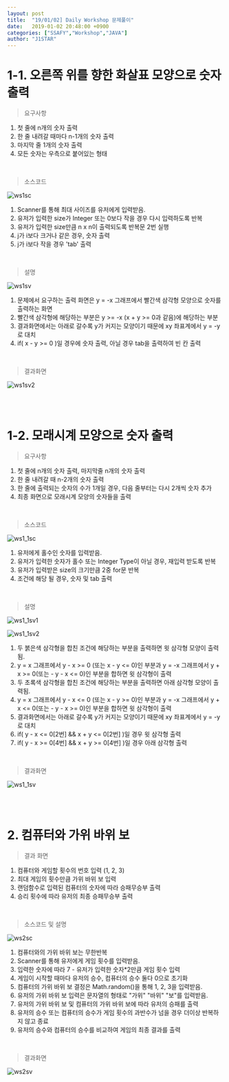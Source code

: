 ```yaml
---
layout: post
title:  "19/01/02] Daily Workshop 문제풀이"
date:   2019-01-02 20:48:00 +0900
categories: ["SSAFY","Workshop","JAVA"]
author: "J1STAR"
---
```


# 1-1. 오른쪽 위를 향한 화살표 모양으로 숫자 출력

> 요구사항

1. 첫 줄에 n개의 숫자 출력
2. 한 줄 내려갈 때마다 n-1개의 숫자 출력
3. 마지막 줄 1개의 숫자 출력
4. 모든 숫자는 우측으로 붙어있는 형태

<br>

> 소스코드

![ws1sc]({{site.url}}{{site.baseurl}}/assets/2019-01-02/ws1sc.png)

1. Scanner를 통해 최대 사이즈를 유저에게 입력받음.
2. 유저가 입력한 size가 Integer 또는 0보다 작을 경우 다시 입력하도록 반복
3. 유저가 입력한 size만큼 n x n이 출력되도록 반복문 2번 실행
4. j가 i보다 크거나 같은 경우, 숫자 출력
5. j가 i보다 작을 경우 'tab' 출력

<br>

> 설명

![ws1sv]({{site.url}}{{site.baseurl}}/assets/2019-01-02/ws1sv.png)
1. 문제에서 요구하는 출력 화면은 y = -x 그래프에서 빨간색 삼각형 모양으로 숫자를 출력하는 화면
2. 빨간색 삼각형에 해당하는 부분은 y >= -x (x + y >= 0과 같음)에 해당하는 부분
3. 결과화면에서는 아래로 갈수록 y가 커지는 모양이기 때문에 xy 좌표계에서 y = -y로 대치
4. if( x - y >= 0 )일 경우에 숫자 출력, 아닐 경우 tab을 출력하여 빈 칸 출력

<br>

> 결과화면

![ws1sv2]({{site.url}}{{site.baseurl}}/assets/2019-01-02/ws1sv2.gif)

<br><br>

# 1-2. 모래시계 모양으로 숫자 출력

> 요구사항

1. 첫 줄에 n개의 숫자 출력, 마지막줄 n개의 숫자 출력
2. 한 줄 내려갈 때 n-2개의 숫자 출력
3. 한 줄에 출력되는 숫자의 수가 1개일 경우, 다음 줄부터는 다시 2개씩 숫자 추가
4. 최종 화면으로 모래시계 모양의 숫자들을 출력

<br>

> 소스코드

![ws1_1sc]({{site.url}}{{site.baseurl}}/assets/2019-01-02/ws1_1sc.png)

1. 유저에게 홀수인 숫자를 입력받음.
2. 유저가 입력한 숫자가 홀수 또는 Integer Type이 아닐 경우, 재입력 받도록 반복
3. 유저가 입력받은 size의 크기만큼 2중 for문 반복
4. 조건에 해당 될 경우, 숫자 및 tab 출력

<br>

> 설명

![ws1_1sv1]({{site.url}}{{site.baseurl}}/assets/2019-01-02/ws1_1sv1.png)

![ws1_1sv2]({{site.url}}{{site.baseurl}}/assets/2019-01-02/ws1_1sv2.png)

1. 두 붉은색 삼각형을 합친 조건에 해당하는 부분을 출력하면 윗 삼각형 모양이 출력됨.
2. y = x 그래프에서 y - x >= 0 (또는 x - y <= 0)인 부분과 y = -x 그래프에서 y + x >= 0(또는 - y - x <= 0)인 부분을 합하면
   윗 삼각형이 출력
3. 두 초록색 삼각형을 합친 조건에 해당하는 부분을 출력하면 아래 삼각형 모양이 출력됨.
4. y = x 그래프에서 y - x <= 0 (또는 x - y >= 0)인 부분과 y = -x 그래프에서 y + x <= 0(또는 - y - x >= 0)인 부분을 합하면
   윗 삼각형이 출력
5. 결과화면에서는 아래로 갈수록 y가 커지는 모양이기 때문에 xy 좌표계에서 y = -y로 대치
6. if( y - x <= 0[2번] && x + y <= 0[2번] )일 경우 윗 삼각형 출력
7. if( y - x >= 0[4번] && x + y >= 0[4번] )일 경우 아래 삼각형 출력

<br>

> 결과화면

![ws1_1sv]({{site.url}}{{site.baseurl}}/assets/2019-01-02/ws1_1sv3.gif)

<br><br>

# 2. 컴퓨터와 가위 바위 보

> 결과 화면

1. 컴퓨터와 게임할 횟수의 번호 입력 (1, 2, 3)
2. 최대 게임의 횟수만큼 가위 바위 보 입력
3. 랜덤함수로 입력된 컴퓨터의 숫자에 따라 승패무승부 출력
4. 승리 횟수에 따라 유저의 최종 승패무승부 출력

<br>

> 소스코드 및 설명

![ws2sc]({{site.url}}{{site.baseurl}}/assets/2019-01-02/ws2sc.png)

1. 컴퓨터와의 가위 바위 보는 무한반복
2. Scanner를 통해 유저에게 게임 횟수를 입력받음.
3. 입력한 숫자에 따라 7 - 유저가 입력한 숫자*2만큼 게임 횟수 입력
4. 게임이 시작할 때마다 유저의 승수, 컴퓨터의 승수 둘다 0으로 초기화
5. 컴퓨터의 가위 바위 보 결정은 Math.random()을 통해 1, 2, 3을 입력받음.
6. 유저의 가위 바위 보 입력은 문자열의 형태로 "가위" "바위" "보"를 입력받음.
7. 유저의 가위 바위 보 및 컴퓨터의 가위 바위 보에 따라 유저의 승패를 출력
8. 유저의 승수 또는 컴퓨터의 승수가 게임 횟수의 과반수가 넘을 경우 더이상 반복하지 않고 종료
9. 유저의 승수와 컴퓨터의 승수를 비교하여 게임의 최종 결과를 출력

<br>

> 결과화면

![ws2sv]({{site.url}}{{site.baseurl}}/assets/2019-01-02/ws2sv.gif)

<br><br>